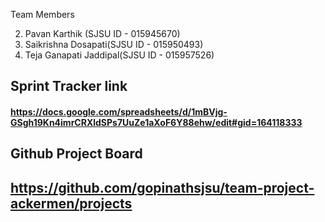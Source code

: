 Team Members

2. Pavan Karthik (SJSU ID - 015945670)
3. Saikrishna Dosapati(SJSU ID - 015950493)
4. Teja Ganapati Jaddipal(SJSU ID - 015957526)


## Sprint Tracker link
#### https://docs.google.com/spreadsheets/d/1mBVjg-GSgh19Kn4imrCRXldSPs7UuZe1aXoF6Y88ehw/edit#gid=164118333



## Github Project Board
## https://github.com/gopinathsjsu/team-project-ackermen/projects
